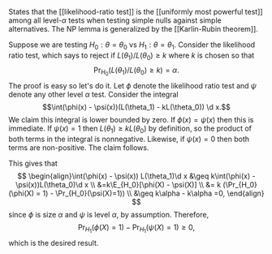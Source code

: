 States that the [[likelihood-ratio test]] is the [[uniformly most powerful test]] among all level-$\alpha$ tests when testing simple nulls against simple alternatives. The NP lemma is generalized by the [[Karlin-Rubin theorem]]. 

Suppose we are testing $H_0:\theta = \theta_0$ vs $H_1: \theta = \theta_1$. Consider the likelihood ratio test, which says to reject if $L(\theta_1)/L(\theta_0)\geq k$ where $k$ is chosen so that 
$$
\Pr_{H_0}(L(\theta_1) / L(\theta_0) \geq k)=\alpha.
$$
The proof is easy so let's do it. Let $\phi$ denote the likelihood ratio test and $\psi$ denote any other level $\alpha$ test. Consider the integral $$\int(\phi(x) - \psi(x))(L(\theta_1) - kL(\theta_0)) \d x.$$We claim this integral is lower bounded by zero. If $\phi(x) = \psi(x)$ then this is immediate. If $\psi(x) =1$ then $L(\theta_1) \geq kL(\theta_0)$ by definition, so the product of both terms in the integral is nonnegative. Likewise, if $\psi(x)=0$ then both terms are non-positive. The claim follows. 

This gives that $$
\begin{align}\int(\phi(x) - \psi(x)) L(\theta_1)\d x &\geq k\int(\phi(x) - \psi(x))L(\theta_0)\d x \\ 
&=k\E_{H_0}[\phi(X) - \psi(X)]  \\
&= k (\Pr_{H_0}(\phi(X) = 1) - \Pr_{H_0}(\psi(X)=1))  \\ 
&\geq k\alpha - k\alpha =0, 
\end{align}
$$since $\phi$ is size $\alpha$ and $\psi$ is level $\alpha$, by assumption. Therefore, 
$$
\Pr_{H_1}(\phi(X) = 1) - \Pr_{H_1}(\psi(X)=1)\geq 0,
$$
which is the desired result. 